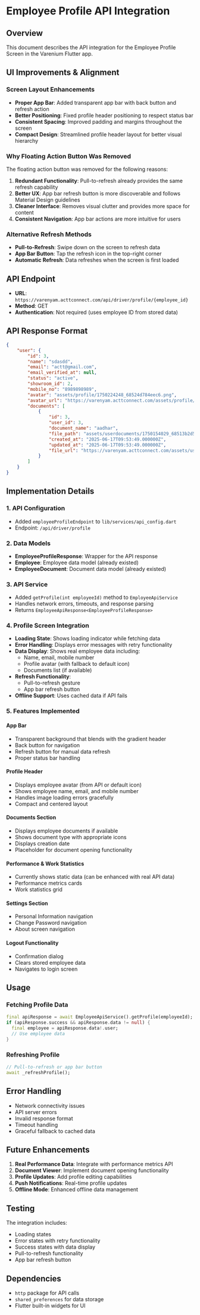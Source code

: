 # Employee Profile API Integration

## Overview
This document describes the API integration for the Employee Profile Screen in the Varenium Flutter app.

## UI Improvements & Alignment

### Screen Layout Enhancements
- **Proper App Bar**: Added transparent app bar with back button and refresh action
- **Better Positioning**: Fixed profile header positioning to respect status bar
- **Consistent Spacing**: Improved padding and margins throughout the screen
- **Compact Design**: Streamlined profile header layout for better visual hierarchy

### Why Floating Action Button Was Removed
The floating action button was removed for the following reasons:
1. **Redundant Functionality**: Pull-to-refresh already provides the same refresh capability
2. **Better UX**: App bar refresh button is more discoverable and follows Material Design guidelines
3. **Cleaner Interface**: Removes visual clutter and provides more space for content
4. **Consistent Navigation**: App bar actions are more intuitive for users

### Alternative Refresh Methods
- **Pull-to-Refresh**: Swipe down on the screen to refresh data
- **App Bar Button**: Tap the refresh icon in the top-right corner
- **Automatic Refresh**: Data refreshes when the screen is first loaded

## API Endpoint
- **URL**: `https://varenyam.acttconnect.com/api/driver/profile/{employee_id}`
- **Method**: GET
- **Authentication**: Not required (uses employee ID from stored data)

## API Response Format
```json
{
    "user": {
        "id": 3,
        "name": "sdasdd",
        "email": "actt@gmail.com",
        "email_verified_at": null,
        "status": "active",
        "showroom_id": 2,
        "mobile_no": "8989898989",
        "avatar": "assets/profile/1750224248_68524d784eec6.png",
        "avatar_url": "https://varenyam.acttconnect.com/assets/profile/1750224248_68524d784eec6.png",
        "documents": [
            {
                "id": 3,
                "user_id": 3,
                "document_name": "aadhar",
                "file_path": "assets/userdocuments/1750154029_68513b2d596c9.pdf",
                "created_at": "2025-06-17T09:53:49.000000Z",
                "updated_at": "2025-06-17T09:53:49.000000Z",
                "file_url": "https://varenyam.acttconnect.com/assets/userdocuments/1750154029_68513b2d596c9.pdf"
            }
        ]
    }
}
```

## Implementation Details

### 1. API Configuration
- Added `employeeProfileEndpoint` to `lib/services/api_config.dart`
- Endpoint: `/api/driver/profile`

### 2. Data Models
- **EmployeeProfileResponse**: Wrapper for the API response
- **Employee**: Employee data model (already existed)
- **EmployeeDocument**: Document data model (already existed)

### 3. API Service
- Added `getProfile(int employeeId)` method to `EmployeeApiService`
- Handles network errors, timeouts, and response parsing
- Returns `EmployeeApiResponse<EmployeeProfileResponse>`

### 4. Profile Screen Integration
- **Loading State**: Shows loading indicator while fetching data
- **Error Handling**: Displays error messages with retry functionality
- **Data Display**: Shows real employee data including:
  - Name, email, mobile number
  - Profile avatar (with fallback to default icon)
  - Documents list (if available)
- **Refresh Functionality**: 
  - Pull-to-refresh gesture
  - App bar refresh button
- **Offline Support**: Uses cached data if API fails

### 5. Features Implemented

#### App Bar
- Transparent background that blends with the gradient header
- Back button for navigation
- Refresh button for manual data refresh
- Proper status bar handling

#### Profile Header
- Displays employee avatar (from API or default icon)
- Shows employee name, email, and mobile number
- Handles image loading errors gracefully
- Compact and centered layout

#### Documents Section
- Displays employee documents if available
- Shows document type with appropriate icons
- Displays creation date
- Placeholder for document opening functionality

#### Performance & Work Statistics
- Currently shows static data (can be enhanced with real API data)
- Performance metrics cards
- Work statistics grid

#### Settings Section
- Personal Information navigation
- Change Password navigation
- About screen navigation

#### Logout Functionality
- Confirmation dialog
- Clears stored employee data
- Navigates to login screen

## Usage

### Fetching Profile Data
```dart
final apiResponse = await EmployeeApiService().getProfile(employeeId);
if (apiResponse.success && apiResponse.data != null) {
  final employee = apiResponse.data!.user;
  // Use employee data
}
```

### Refreshing Profile
```dart
// Pull-to-refresh or app bar button
await _refreshProfile();
```

## Error Handling
- Network connectivity issues
- API server errors
- Invalid response format
- Timeout handling
- Graceful fallback to cached data

## Future Enhancements
1. **Real Performance Data**: Integrate with performance metrics API
2. **Document Viewer**: Implement document opening functionality
3. **Profile Updates**: Add profile editing capabilities
4. **Push Notifications**: Real-time profile updates
5. **Offline Mode**: Enhanced offline data management

## Testing
The integration includes:
- Loading states
- Error states with retry functionality
- Success states with data display
- Pull-to-refresh functionality
- App bar refresh button

## Dependencies
- `http` package for API calls
- `shared_preferences` for data storage
- Flutter built-in widgets for UI 